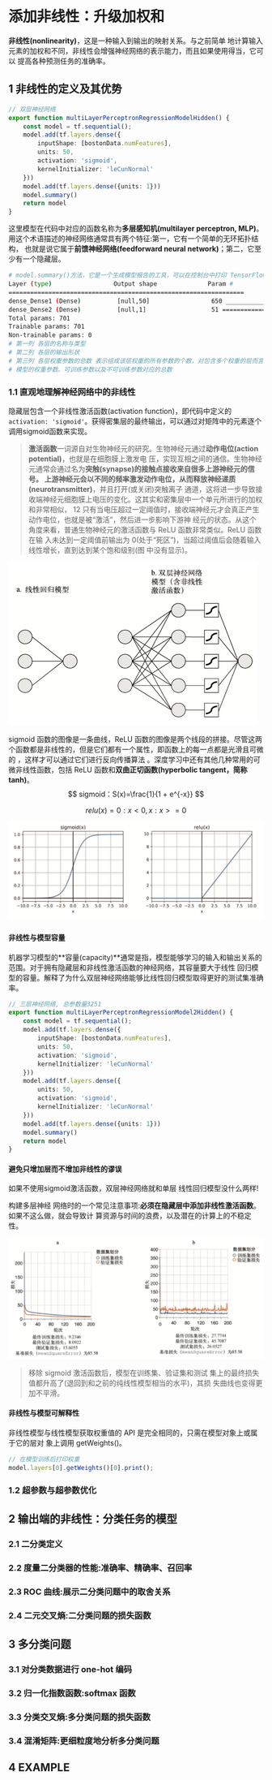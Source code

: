 # 添加非线性：升级加权和

**非线性(nonlinearity)**，这是一种输入到输出的映射关系。与之前简单 地计算输入元素的加权和不同，非线性会增强神经网络的表示能力，而且如果使用得当，它可以 提高各种预测任务的准确率。

## 1 非线性的定义及其优势

```typescript
// 双层神经网络
export function multiLayerPerceptronRegressionModelHidden() {
    const model = tf.sequential();
    model.add(tf.layers.dense({
        inputShape: [bostonData.numFeatures],
        units: 50,
        activation: 'sigmoid',
        kernelInitializer: 'leCunNormal'
    }))
    model.add(tf.layers.dense({units: 1}))
    model.summary()
    return model
}
```

这里模型在代码中对应的函数名称为**多层感知机(multilayer perceptron, MLP)**。用这个术语描述的神经网络通常具有两个特征:第一，它有一个简单的无环拓扑结构， 也就是说它属于**前馈神经网络(feedforward neural network)**；第二，它至少有一个隐藏层。

```bash
# model.summary()方法，它是一个生成模型报告的工具，可以在控制台中打印 TensorFlow.js 模型的拓扑结构
Layer (type)                 Output shape              Param #
=================================================================
dense_Dense1 (Dense) 		  [null,50] 				650 _________________________________________________________________ 
dense_Dense2 (Dense) 		  [null,1] 					51 ================================================================= 
Total params: 701
Trainable params: 701 
Non-trainable params: 0
# 第一列 各层的名称与类型
# 第二列 各层的输出形状
# 第三列 各层权重参数的总数 表示组成该层权重的所有参数的个数，对包含多个权重的层而言，则表示所有权重的参数的总和。 例如 形状为[12, 50]的核，另一个形状为[50]的偏差，那么该层的训练参数为12 × 50 + 50 = 650
# 模型的权重参数、可训练参数以及不可训练参数对应的总数
```



### 1.1 直观地理解神经网络中的非线性

隐藏层包含一个非线性激活函数(activation function)，即代码中定义的`activation: 'sigmoid'`。获得密集层的最终输出，可以通过对矩阵中的元素逐个调用sigmoid函数来实现。

> **激活函数**一词源自对生物神经元的研究。生物神经元通过**动作电位(action potential)**，也就是在细胞膜上激发电 压，实现互相之间的通信。生物神经元通常会通过名为**突触(synapse)**的接触点接收来自很多上游神经元的信号。 上游神经元会以不同的频率激发动作电位，从而释放**神经递质(neurotransmitter)**，并且打开(或关闭)突触离子 通道，这将进一步导致接收端神经元细胞膜上电压的变化。这其实和密集层中一个单元所进行的加权和非常相似， 12 只有当电压超过一定阈值时，接收端神经元才会真正产生动作电位，也就是被“激活”，然后进一步影响下游神 经元的状态。从这个角度来看，普通生物神经元的激活函数与 ReLU 函数非常类似。ReLU 函数在输 入未达到一定阈值前输出为 0(处于“死区”)，当超过阈值后会随着输入线性增长，直到达到某个饱和级别(图 中没有显示)。

<img src="media/image-20210707213706068.png" alt="image-20210707213706068" style="zoom:50%;" />

sigmoid 函数的图像是一条曲线，ReLU 函数的图像是两个线段的拼接。尽管这两个函数都是非线性的，但是它们都有一个属性，即函数上的每一点都是光滑且可微的 ，这样才可以通过它们进行反向传播算法 。深度学习中还有其他几种常用的可微非线性函数，包括 ReLU 函数和**双曲正切函数(hyperbolic tangent，简称 tanh)**。
$$
sigmoid：S(x)=\frac{1}{1 + e^{-x}}
$$

$$
relu(x) = {0: x < 0, x: x>=0}
$$

<img src="media/image-20210707213833926.png" alt="image-20210707213833926" style="zoom:50%;" />

#### 非线性与模型容量

机器学习模型的**容量(capacity)**通常是指，模型能够学习的输入和输出关系的范围。对于拥有隐藏层和非线性激活函数的神经网络，其容量要大于线性 回归模型的容量。解释了为什么双层神经网络能够比线性回归模型取得更好的测试集准确率。

```typescript
// 三层神经网络, 总参数量3251
export function multiLayerPerceptronRegressionModel2Hidden() {
    const model = tf.sequential();
    model.add(tf.layers.dense({
        inputShape: [bostonData.numFeatures],
        units: 50,
        activation: 'sigmoid', 
        kernelInitializer: 'leCunNormal'
    }))
    model.add(tf.layers.dense({
        units: 50,
        activation: 'sigmoid', 
        kernelInitializer: 'leCunNormal'
    }))
    model.add(tf.layers.dense({units: 1}))
    model.summary()
    return model
}
```



#### 避免只增加层而不增加非线性的谬误

如果不使用sigmoid激活函数，双层神经网络就和单层 线性回归模型没什么两样!

构建多层神经 网络时的一个常见注意事项:**必须在隐藏层中添加非线性激活函数**。如果不这么做，就会导致计 算资源与时间的浪费，以及潜在的计算上的不稳定性。

<img src="media/image-20210707220101469.png" alt="image-20210707220101469" style="zoom:50%;" />

> 移除 sigmoid 激活函数后，模型在训练集、验证集和测试 集上的最终损失值都升高了(退回到和之前的纯线性模型相当的水平)，其损 失曲线也变得更加不平滑。

#### 非线性与模型可解释性

非线性模型与线性模型获取权重值的 API 是完全相同的，只需在模型对象上或属于它的层对 象上调用 getWeights()。

```typescript
// 在模型训练后打印权重
model.layers[0].getWeights()[0].print();
```



### 1.2 超参数与超参数优化



## 2 输出端的非线性：分类任务的模型



### 2.1 二分类定义



### 2.2 度量二分类器的性能:准确率、精确率、召回率



### 2.3 ROC 曲线:展示二分类问题中的取舍关系



### 2.4 二元交叉熵:二分类问题的损失函数

## 3 多分类问题

### 3.1 对分类数据进行 one-hot 编码



### 3.2 归一化指数函数:softmax 函数



### 3.3 分类交叉熵:多分类问题的损失函数



### 3.4 混淆矩阵:更细粒度地分析多分类问题



## 4 EXAMPLE

